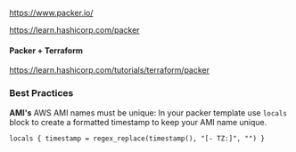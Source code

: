 https://www.packer.io/

https://learn.hashicorp.com/packer



#### Packer + Terraform
https://learn.hashicorp.com/tutorials/terraform/packer


### Best Practices


**AMI's**
AWS AMI names must be unique: In your packer template
use `locals` block to create a formatted timestamp to keep your AMI name unique.

```
locals { timestamp = regex_replace(timestamp(), "[- TZ:]", "") }
```
